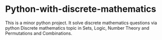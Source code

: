 # Python-with-discrete-mathematics
This is a minor python project. It solve discrete mathematics questions via python
Discrete mathematics topic in Sets, Logic, Number Theory and Permutations and Combinations.
